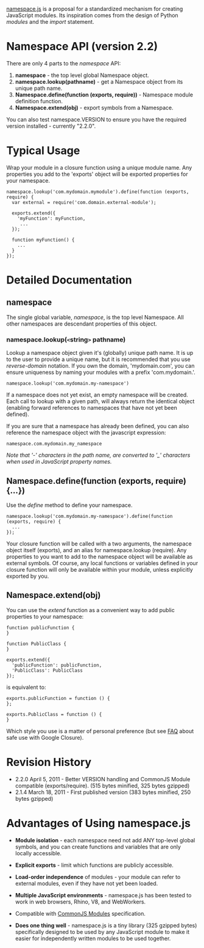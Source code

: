 [namespace.js] is a proposal for a standardized mechanism for creating
JavaScript modules. Its inspiration comes from the design of Python *modules* and the *import* statement.

# Namespace API (version 2.2)

There are only 4 parts to the *namespace* API:

1. **namespace** - the top level global Namespace object.
2. **namespace.lookup(pathname)** - get a Namespace object from its unique path name.
3. **Namespace.define(function (exports, require))** - Namespace module definition function.
4. **Namespace.extend(obj)** - export symbols from a Namespace.

You can also test namespace.VERSION to ensure you have the required version installed -
currently "2.2.0".


# Typical Usage

Wrap your module in a closure function using a unique module name.
Any properties you add to the 'exports' object will be exported properties
for your namespace.

    namespace.lookup('com.mydomain.mymodule').define(function (exports, require) {
      var external = require('com.domain.external-module');

      exports.extend({
        'myFunction': myFunction,
         ...
      });

      function myFunction() {
        ...
      }
    });


# Detailed Documentation

## namespace

The single global variable, *namespace*, is the top level Namespace.  All other
namespaces are descendant properties of this object.

### namespace.lookup(`<`string`>` pathname)

Lookup a namespace object given it's (globally) unique path name.  It is up to the user
to provide a unique name, but it is recommended that you use *reverse-domain* notation.
If you own the domain, 'mydomain.com', you can ensure uniqueness by naming your modules
with a prefix 'com.mydomain.'.

    namespace.lookup('com.mydomain.my-namespace')

If a namespace does not yet exist, an empty namespace will be created.  Each call to
lookup with a given path, will always return the identical object (enabling forward
references to namespaces that have not yet been defined).

If you are sure that a namespace has already been defined, you can also reference the
namespace object with the javascript expression:

    namespace.com.mydomain.my_namespace

*Note that '-' characters in the path name, are converted to '_' characters when used in
JavaScript property names.*

## Namespace.define(function (exports, require) {...})

Use the *define* method to define your namespace.

    namespace.lookup('com.mydomain.my-namespace').define(function (exports, require) {
      ...
    });

Your closure function will be called with a two arguments, the
namespace object itself (exports), and an alias for namespace.lookup (require).
Any properties to you want to add to the
namespace object will be available as external symbols. Of course, any
local functions or variables defined in your closure function will
only be available within your module, unless explicitly exported by
you.

## Namespace.extend(obj)

You can use the *extend* function as a convenient way to add public properties to your namespace:

    function publicFunction {
    }

    function PublicClass {
    }

    exports.extend({
      'publicFunction': publicFunction,
      'PublicClass': PublicClass
    });

is equivalent to:

    exports.publicFunction = function () {
    };

    exports.PublicClass = function () {
    }

Which style you use is a matter of personal preference (but see [FAQ] about safe use with
Google Closure).

# Revision History

- 2.2.0 April 5, 2011 - Better VERSION handling and CommonJS Module compatible (exports/require).
  (515 bytes minified, 325 bytes gzipped)
- 2.1.4 March 18, 2011 - First published version
  (383 bytes minified, 250 bytes gzipped)


# Advantages of Using namespace.js

- **Module isolation** - each namespace need not add ANY top-level
  global symbols, and you can create functions and variables that are
  only locally accessible.
- **Explicit exports** - limit which functions are publicly
  accessible.
- **Load-order independence** of modules - your module can refer to
  external modules, even if they have not yet been loaded.
- **Multiple JavaScript environments** - namespace.js has been tested to work in web
  browsers, Rhino, V8, and WebWorkers.
- Compatible with [CommonJS Modules](http://www.commonjs.org/specs/modules/1.0/) specification.
- **Does one thing well** - namespace.js is a tiny library (325 gzipped bytes)
  specifically designed to be used by any JavaScript module to make it
  easier for independently written modules to be used together.

  [FAQ]: http://mckoss.github.com/namespace/FAQ.html
  [README]: http://mckoss.github.com/namespace/README.html
  [namespace.js]: http://mckoss.github.com/namespace/
